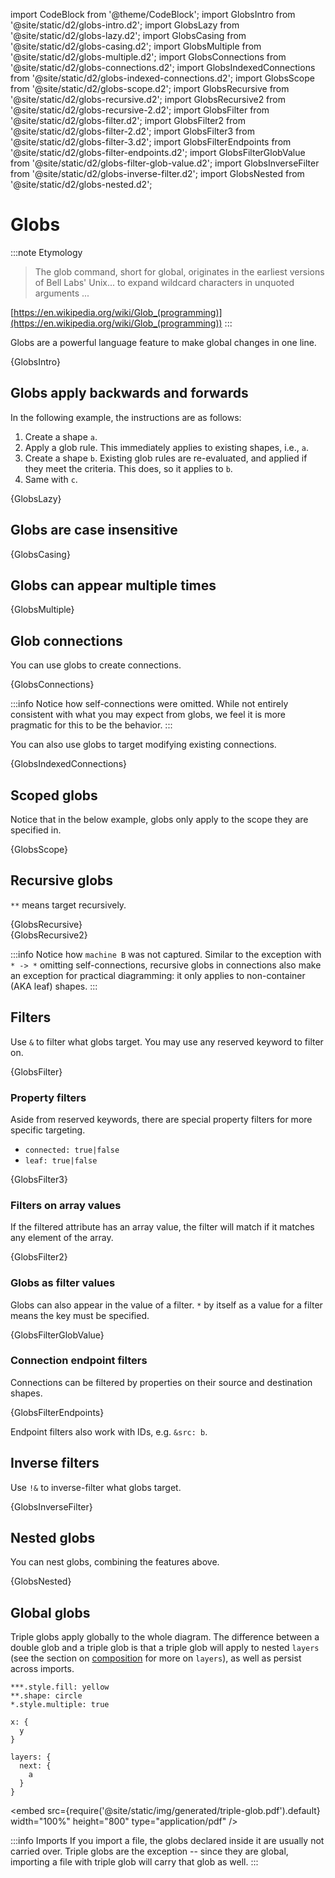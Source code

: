 import CodeBlock from '@theme/CodeBlock';
import GlobsIntro from '@site/static/d2/globs-intro.d2';
import GlobsLazy from '@site/static/d2/globs-lazy.d2';
import GlobsCasing from '@site/static/d2/globs-casing.d2';
import GlobsMultiple from '@site/static/d2/globs-multiple.d2';
import GlobsConnections from '@site/static/d2/globs-connections.d2';
import GlobsIndexedConnections from '@site/static/d2/globs-indexed-connections.d2';
import GlobsScope from '@site/static/d2/globs-scope.d2';
import GlobsRecursive from '@site/static/d2/globs-recursive.d2';
import GlobsRecursive2 from '@site/static/d2/globs-recursive-2.d2';
import GlobsFilter from '@site/static/d2/globs-filter.d2';
import GlobsFilter2 from '@site/static/d2/globs-filter-2.d2';
import GlobsFilter3 from '@site/static/d2/globs-filter-3.d2';
import GlobsFilterEndpoints from '@site/static/d2/globs-filter-endpoints.d2';
import GlobsFilterGlobValue from '@site/static/d2/globs-filter-glob-value.d2';
import GlobsInverseFilter from '@site/static/d2/globs-inverse-filter.d2';
import GlobsNested from '@site/static/d2/globs-nested.d2';

# Globs

:::note Etymology
> The glob command, short for global, originates in the earliest versions of Bell Labs' Unix... to expand wildcard characters in unquoted arguments ...

[https://en.wikipedia.org/wiki/Glob_(programming)](https://en.wikipedia.org/wiki/Glob_(programming))
:::

Globs are a powerful language feature to make global changes in one line.

<CodeBlock className="language-d2">
    {GlobsIntro}
</CodeBlock>

<div style={{width: 600}} className="embedSVG" dangerouslySetInnerHTML={{__html: require('@site/static/img/generated/globs-intro.svg2')}}></div>

## Globs apply backwards and forwards

In the following example, the instructions are as follows:
1. Create a shape `a`.
2. Apply a glob rule. This immediately applies to existing shapes, i.e., `a`.
3. Create a shape `b`. Existing glob rules are re-evaluated, and applied if they meet the
   criteria. This does, so it applies to `b`.
4. Same with `c`.

<CodeBlock className="language-d2">
    {GlobsLazy}
</CodeBlock>

<div style={{width: 600}} className="embedSVG" dangerouslySetInnerHTML={{__html: require('@site/static/img/generated/globs-lazy.svg2')}}></div>

## Globs are case insensitive

<CodeBlock className="language-d2">
    {GlobsCasing}
</CodeBlock>

<div style={{width: 600}} className="embedSVG" dangerouslySetInnerHTML={{__html: require('@site/static/img/generated/globs-casing.svg2')}}></div>

## Globs can appear multiple times

<CodeBlock className="language-d2">
    {GlobsMultiple}
</CodeBlock>

<div style={{width: 600}} className="embedSVG" dangerouslySetInnerHTML={{__html: require('@site/static/img/generated/globs-multiple.svg2')}}></div>

## Glob connections

You can use globs to create connections.

<CodeBlock className="language-d2">
    {GlobsConnections}
</CodeBlock>

<div style={{width: 600}} className="embedSVG" dangerouslySetInnerHTML={{__html: require('@site/static/img/generated/globs-connections.svg2')}}></div>

:::info
Notice how self-connections were omitted. While not entirely consistent with what you may
expect from globs, we feel it is more pragmatic for this to be the behavior.
:::

You can also use globs to target modifying existing connections.

<CodeBlock className="language-d2">
    {GlobsIndexedConnections}
</CodeBlock>

<div style={{width: 600}} className="embedSVG" dangerouslySetInnerHTML={{__html: require('@site/static/img/generated/globs-indexed-connections.svg2')}}></div>

## Scoped globs

Notice that in the below example, globs only apply to the scope they are specified in.

<CodeBlock className="language-d2">
    {GlobsScope}
</CodeBlock>

<div style={{width: 600}} className="embedSVG" dangerouslySetInnerHTML={{__html: require('@site/static/img/generated/globs-scope.svg2')}}></div>

## Recursive globs

`**` means target recursively.

<CodeBlock className="language-d2">
    {GlobsRecursive}
</CodeBlock>

<div style={{width: 600}} className="embedSVG" dangerouslySetInnerHTML={{__html: require('@site/static/img/generated/globs-recursive.svg2')}}></div>

<CodeBlock className="language-d2">
    {GlobsRecursive2}
</CodeBlock>

<div style={{width: 600}} className="embedSVG" dangerouslySetInnerHTML={{__html: require('@site/static/img/generated/globs-recursive-2.svg2')}}></div>


:::info
Notice how `machine B` was not captured. Similar to the exception with `* -> *` omitting
self-connections, recursive globs in connections also make an exception for practical
diagramming: it only applies to non-container (AKA leaf) shapes.
:::

## Filters

Use `&` to filter what globs target. You may use any reserved keyword to filter on.

<CodeBlock className="language-d2">
    {GlobsFilter}
</CodeBlock>

<div style={{width: 600}} className="embedSVG" dangerouslySetInnerHTML={{__html: require('@site/static/img/generated/globs-filter.svg2')}}></div>

### Property filters

Aside from reserved keywords, there are special property filters for more specific
targeting.

- `connected: true|false`
- `leaf: true|false`

<CodeBlock className="language-d2">
    {GlobsFilter3}
</CodeBlock>

<div style={{width: 600}} className="embedSVG" dangerouslySetInnerHTML={{__html: require('@site/static/img/generated/globs-filter-3.svg2')}}></div>

### Filters on array values

If the filtered attribute has an array value, the filter will match if it matches any
element of the array.

<CodeBlock className="language-d2">
    {GlobsFilter2}
</CodeBlock>

<div style={{width: 600}} className="embedSVG" dangerouslySetInnerHTML={{__html: require('@site/static/img/generated/globs-filter-2.svg2')}}></div>

### Globs as filter values

Globs can also appear in the value of a filter. `*` by itself as a value for a filter
means the key must be specified.

<CodeBlock className="language-d2">
    {GlobsFilterGlobValue}
</CodeBlock>

<div style={{width: 600}} className="embedSVG" dangerouslySetInnerHTML={{__html: require('@site/static/img/generated/globs-filter-glob-value.svg2')}}></div>


### Connection endpoint filters

Connections can be filtered by properties on their source and destination shapes.

<CodeBlock className="language-d2">
    {GlobsFilterEndpoints}
</CodeBlock>

<div style={{width: 600}} className="embedSVG" dangerouslySetInnerHTML={{__html: require('@site/static/img/generated/globs-filter-endpoints.svg2')}}></div>

Endpoint filters also work with IDs, e.g. `&src: b`.

## Inverse filters

Use `!&` to inverse-filter what globs target.

<CodeBlock className="language-d2">
    {GlobsInverseFilter}
</CodeBlock>

<div style={{width: 600}} className="embedSVG" dangerouslySetInnerHTML={{__html: require('@site/static/img/generated/globs-inverse-filter.svg2')}}></div>

## Nested globs

You can nest globs, combining the features above.

<CodeBlock className="language-d2">
    {GlobsNested}
</CodeBlock>

<div style={{width: 600}} className="embedSVG" dangerouslySetInnerHTML={{__html: require('@site/static/img/generated/globs-nested.svg2')}}></div>

## Global globs

Triple globs apply globally to the whole diagram. The difference between a double glob and
a triple glob is that a triple glob will apply to nested `layers` (see the section on
[composition](/tour/composition) for more on `layers`), as well as persist across imports.

```d2
***.style.fill: yellow
**.shape: circle
*.style.multiple: true

x: {
  y
}

layers: {
  next: {
    a
  }
}
```

<embed src={require('@site/static/img/generated/triple-glob.pdf').default} width="100%" height="800"
 type="application/pdf" />

:::info Imports
If you import a file, the globs declared inside it are usually not carried over. Triple
globs are the exception -- since they are global, importing a file with triple glob will
carry that glob as well.
:::
